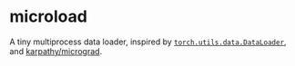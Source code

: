 # microload

A tiny multiprocess data loader, inspired by
[`torch.utils.data.DataLoader`](https://pytorch.org/docs/stable/data.html#torch.utils.data.DataLoader),
and [karpathy/micrograd](karpathy/micrograd).
